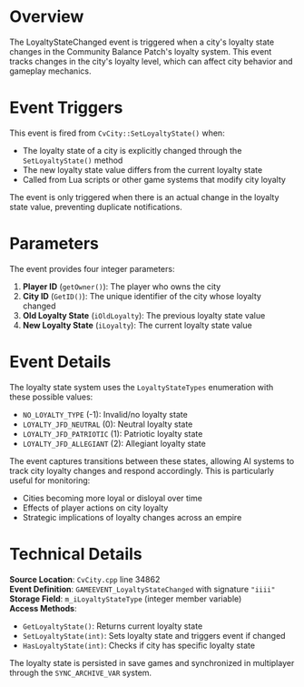 # Overview

The LoyaltyStateChanged event is triggered when a city's loyalty state changes in the Community Balance Patch's loyalty system. This event tracks changes in the city's loyalty level, which can affect city behavior and gameplay mechanics.

# Event Triggers

This event is fired from `CvCity::SetLoyaltyState()` when:
- The loyalty state of a city is explicitly changed through the `SetLoyaltyState()` method
- The new loyalty state value differs from the current loyalty state
- Called from Lua scripts or other game systems that modify city loyalty

The event is only triggered when there is an actual change in the loyalty state value, preventing duplicate notifications.

# Parameters

The event provides four integer parameters:

1. **Player ID** (`getOwner()`): The player who owns the city
2. **City ID** (`GetID()`): The unique identifier of the city whose loyalty changed
3. **Old Loyalty State** (`iOldLoyalty`): The previous loyalty state value
4. **New Loyalty State** (`iLoyalty`): The current loyalty state value

# Event Details

The loyalty state system uses the `LoyaltyStateTypes` enumeration with these possible values:
- `NO_LOYALTY_TYPE` (-1): Invalid/no loyalty state
- `LOYALTY_JFD_NEUTRAL` (0): Neutral loyalty state
- `LOYALTY_JFD_PATRIOTIC` (1): Patriotic loyalty state  
- `LOYALTY_JFD_ALLEGIANT` (2): Allegiant loyalty state

The event captures transitions between these states, allowing AI systems to track city loyalty changes and respond accordingly. This is particularly useful for monitoring:
- Cities becoming more loyal or disloyal over time
- Effects of player actions on city loyalty
- Strategic implications of loyalty changes across an empire

# Technical Details

**Source Location**: `CvCity.cpp` line 34862  
**Event Definition**: `GAMEEVENT_LoyaltyStateChanged` with signature `"iiii"`  
**Storage Field**: `m_iLoyaltyStateType` (integer member variable)  
**Access Methods**: 
- `GetLoyaltyState()`: Returns current loyalty state
- `SetLoyaltyState(int)`: Sets loyalty state and triggers event if changed
- `HasLoyaltyState(int)`: Checks if city has specific loyalty state

The loyalty state is persisted in save games and synchronized in multiplayer through the `SYNC_ARCHIVE_VAR` system.